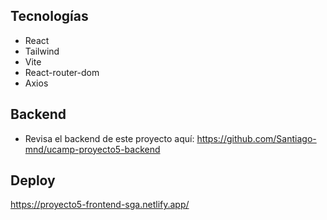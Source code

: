 ## Tecnologías

- React
- Tailwind
- Vite
- React-router-dom
- Axios

## Backend

- Revisa el backend de este proyecto aquí: https://github.com/Santiago-mnd/ucamp-proyecto5-backend

## Deploy

https://proyecto5-frontend-sga.netlify.app/
